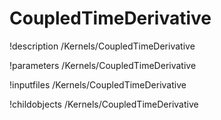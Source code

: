 <!-- MOOSE Documentation Stub: Remove this when content is added. -->

# CoupledTimeDerivative
!description /Kernels/CoupledTimeDerivative

!parameters /Kernels/CoupledTimeDerivative

!inputfiles /Kernels/CoupledTimeDerivative

!childobjects /Kernels/CoupledTimeDerivative
